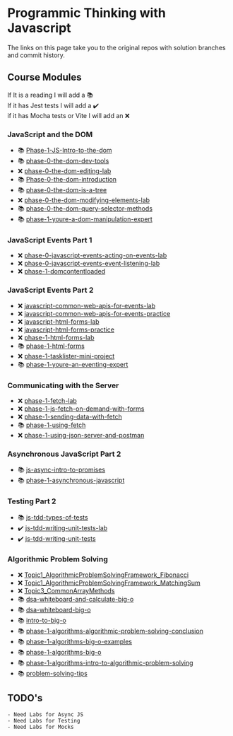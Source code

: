 #  Programmic Thinking with Javascript
The links on this page take you to the original repos with solution branches and commit history.

## Course Modules

If It is a reading I will add a :books: <br>
If it has Jest tests I will add a :heavy_check_mark: <br>
if it has Mocha tests or Vite I will add an :x: <br>

### JavaScript and the DOM
- :books: [Phase-1-JS-Intro-to-the-dom](https://github.com/learn-co-curriculum/Phase-1-JS-Intro-to-the-dom)
- :books: [phase-0-the-dom-dev-tools](https://github.com/learn-co-curriculum/phase-0-the-dom-dev-tools)
- :x: [phase-0-the-dom-editing-lab](https://github.com/learn-co-curriculum/phase-0-the-dom-editing-lab)
- :books: [Phase-0-the-dom-introduction](https://github.com/learn-co-curriculum/phase-0-the-dom-introduction)
- :books: [phase-0-the-dom-is-a-tree](https://github.com/learn-co-curriculum/phase-0-the-dom-is-a-tree)
- :x: [phase-0-the-dom-modifying-elements-lab](https://github.com/learn-co-curriculum/phase-0-the-dom-modifying-elements-lab)
- :books: [phase-0-the-dom-query-selector-methods](https://github.com/learn-co-curriculum/phase-0-the-dom-query-selector-methods)
- :books: [phase-1-youre-a-dom-manipulation-expert](https://github.com/learn-co-curriculum/phase-1-youre-a-dom-manipulation-expert)
### JavaScript Events Part 1
- :x: [phase-0-javascript-events-acting-on-events-lab](https://github.com/learn-co-curriculum/phase-0-javascript-events-acting-on-events-lab)
- :x: [phase-0-javascript-events-event-listening-lab](https://github.com/learn-co-curriculum/phase-0-javascript-events-event-listening-lab)
- :x: [phase-1-domcontentloaded](https://github.com/learn-co-curriculum/phase-1-domcontentloaded)
### JavaScript Events Part 2
- :x: [javascript-common-web-apis-for-events-lab](https://github.com/learn-co-curriculum/javascript-common-web-apis-for-events-lab)
- :x: [javascript-common-web-apis-for-events-practice](https://github.com/learn-co-curriculum/javascript-common-web-apis-for-events-practice)
- :x: [javascript-html-forms-lab](https://github.com/learn-co-curriculum/javascript-html-forms-lab)
- :x: [javascript-html-forms-practice](https://github.com/learn-co-curriculum/javascript-html-forms-practice)
- :x: [phase-1-html-forms-lab](https://github.com/learn-co-curriculum/phase-1-html-forms-lab)
- :books: [phase-1-html-forms](https://github.com/learn-co-curriculum/phase-1-html-forms)
- :x: [phase-1-tasklister-mini-project](https://github.com/learn-co-curriculum/phase-1-tasklister-mini-project)
- :books: [phase-1-youre-an-eventing-expert](https://github.com/learn-co-curriculum/phase-1-youre-an-eventing-expert)
### Communicating with the Server
- :x: [phase-1-fetch-lab](https://github.com/learn-co-curriculum/phase-1-fetch-lab)
- :x: [phase-1-js-fetch-on-demand-with-forms](https://github.com/learn-co-curriculum/phase-1-js-fetch-on-demand-with-forms)
- :x: [phase-1-sending-data-with-fetch](https://github.com/learn-co-curriculum/phase-1-sending-data-with-fetch)
- :books: [phase-1-using-fetch](https://github.com/learn-co-curriculum/phase-1-using-fetch)
- :x: [phase-1-using-json-server-and-postman](https://github.com/learn-co-curriculum/phase-1-using-json-server-and-postman)
### Asynchronous JavaScript Part 2
- :books: [js-async-intro-to-promises](https://github.com/learn-co-curriculum/js-async-intro-to-promises)
- :books: [phase-1-asynchronous-javascript](https://github.com/learn-co-curriculum/phase-1-asynchronous-javascript)
### Testing Part 2
- :books: [js-tdd-types-of-tests](https://github.com/learn-co-curriculum/js-tdd-types-of-tests)
- :heavy_check_mark: [js-tdd-writing-unit-tests-lab](https://github.com/learn-co-curriculum/js-tdd-writing-unit-tests-lab)
- :heavy_check_mark: [js-tdd-writing-unit-tests](https://github.com/learn-co-curriculum/js-tdd-writing-unit-tests)
### Algorithmic Problem Solving
- :x: [Topic1_AlgorithmicProblemSolvingFramework_Fibonacci](https://github.com/learn-co-curriculum/Topic1_AlgorithmicProblemSolvingFramework_Fibonacci)
- :x: [Topic1_AlgorithmicProblemSolvingFramework_MatchingSum](https://github.com/learn-co-curriculum/Topic1_AlgorithmicProblemSolvingFramework_MatchingSum)
- :x: [Topic3_CommonArrayMethods](https://github.com/learn-co-curriculum/Topic3_CommonArrayMethods)
- :books: [dsa-whiteboard-and-calculate-big-o](https://github.com/learn-co-curriculum/dsa-whiteboard-and-calculate-big-o)
- :books: [dsa-whiteboard-big-o](https://github.com/learn-co-curriculum/dsa-whiteboard-big-o)
- :books: [intro-to-big-o](https://github.com/learn-co-curriculum/intro-to-big-o)
- :books: [phase-1-algorithms-algorithmic-problem-solving-conclusion](https://github.com/learn-co-curriculum/phase-1-algorithms-algorithmic-problem-solving-conclusion)
- :books: [phase-1-algorithms-big-o-examples](https://github.com/learn-co-curriculum/phase-1-algorithms-big-o-examples)
- :books: [phase-1-algorithms-big-o](https://github.com/learn-co-curriculum/phase-1-algorithms-big-o)
- :books: [phase-1-algorithms-intro-to-algorithmic-problem-solving](https://github.com/learn-co-curriculum/phase-1-algorithms-intro-to-algorithmic-problem-solving)
- :books: [problem-solving-tips](https://github.com/learn-co-curriculum/problem-solving-tips)
    
## TODO's
    - Need Labs for Async JS
    - Need Labs for Testing
    - Need Labs for Mocks

